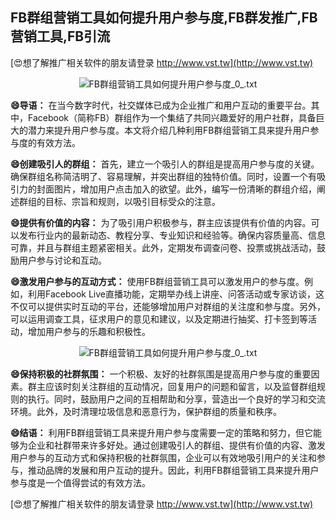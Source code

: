 ## **FB群组营销工具如何提升用户参与度,FB群发推广,FB营销工具,FB引流**

[😍想了解推广相关软件的朋友请登录 http://www.vst.tw](http://www.vst.tw)

 <center><img src="https://vst.tw/MP4/tuiguang/png/4.png" alt="FB群组营销工具如何提升用户参与度_0_.txt"></center>

**😄导语：**
在当今数字时代，社交媒体已成为企业推广和用户互动的重要平台。其中，Facebook（简称FB）群组作为一个集结了共同兴趣爱好的用户社群，具备巨大的潜力来提升用户参与度。本文将介绍几种利用FB群组营销工具来提升用户参与度的有效方法。

**😄创建吸引人的群组：**
首先，建立一个吸引人的群组是提高用户参与度的关键。确保群组名称简洁明了、容易理解，并突出群组的独特价值。同时，设置一个有吸引力的封面图片，增加用户点击加入的欲望。此外，编写一份清晰的群组介绍，阐述群组的目标、宗旨和规则，以吸引目标受众的注意。

**😄提供有价值的内容：**
为了吸引用户积极参与，群主应该提供有价值的内容。可以发布行业内的最新动态、教程分享、专业知识和经验等。确保内容质量高、信息可靠，并且与群组主题紧密相关。此外，定期发布调查问卷、投票或挑战活动，鼓励用户参与讨论和互动。

**😄激发用户参与的互动方式：**
使用FB群组营销工具可以激发用户的参与度。例如，利用Facebook Live直播功能，定期举办线上讲座、问答活动或专家访谈，这不仅可以提供实时互动的平台，还能够增加用户对群组的关注度和参与度。另外，可以运用调查工具，征求用户的意见和建议，以及定期进行抽奖、打卡签到等活动，增加用户参与的乐趣和积极性。

 <center><img src="https://vst.tw/MP4/tuiguang/png/4.png" alt="FB群组营销工具如何提升用户参与度_0_.txt"></center>

**😄保持积极的社群氛围：**
一个积极、友好的社群氛围是提高用户参与度的重要因素。群主应该时刻关注群组的互动情况，回复用户的问题和留言，以及监督群组规则的执行。同时，鼓励用户之间的互相帮助和分享，营造出一个良好的学习和交流环境。此外，及时清理垃圾信息和恶意行为，保护群组的质量和秩序。

**😄结语：**
利用FB群组营销工具来提升用户参与度需要一定的策略和努力，但它能够为企业和社群带来许多好处。通过创建吸引人的群组、提供有价值的内容、激发用户参与的互动方式和保持积极的社群氛围，企业可以有效地吸引用户的关注和参与，推动品牌的发展和用户互动的提升。因此，利用FB群组营销工具来提升用户参与度是一个值得尝试的有效方法。

[😍想了解推广相关软件的朋友请登录 http://www.vst.tw](http://www.vst.tw)



